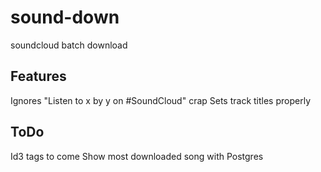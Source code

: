 # sound-down
soundcloud batch download

## Features
Ignores "Listen to x by y on #SoundCloud" crap
Sets track titles properly

## ToDo
Id3 tags to come
Show most downloaded song with Postgres
